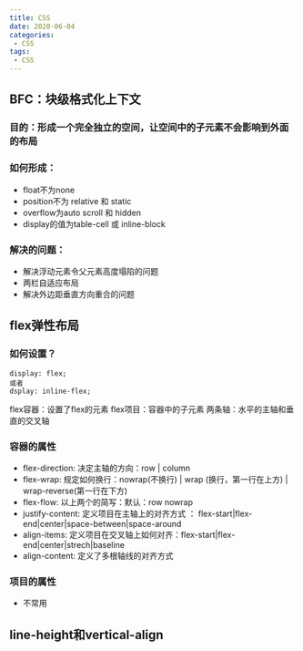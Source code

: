 ```yaml
---
title: CSS
date: 2020-06-04
categories:
 - CSS
tags:
 - CSS
---
```


## BFC：块级格式化上下文
### 目的：形成一个完全独立的空间，让空间中的子元素不会影响到外面的布局
### 如何形成：
- float不为none
- position不为 relative 和 static
- overflow为auto scroll 和 hidden
- display的值为table-cell 或 inline-block

### 解决的问题：
- 解决浮动元素令父元素高度塌陷的问题
- 两栏自适应布局
- 解决外边距垂直方向重合的问题



## flex弹性布局
### 如何设置？
````
display: flex;
或者
dsplay: inline-flex;
````
flex容器：设置了flex的元素
flex项目：容器中的子元素
两条轴：水平的主轴和垂直的交叉轴
### 容器的属性
- flex-direction: 决定主轴的方向：row | column
- flex-wrap: 规定如何换行：nowrap(不换行) | wrap (换行，第一行在上方) | wrap-reverse(第一行在下方)
- flex-flow: 以上两个的简写：默认：row nowrap
- justify-content: 定义项目在主轴上的对齐方式 ： flex-start|flex-end|center|space-between|space-around
- align-items: 定义项目在交叉轴上如何对齐：flex-start|flex-end|center|strech|baseline
- align-content: 定义了多根轴线的对齐方式
### 项目的属性
- 不常用


## line-height和vertical-align